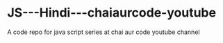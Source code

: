 # JS---Hindi---chaiaurcode-youtube
A code repo for java script series at chai aur code youtube channel
